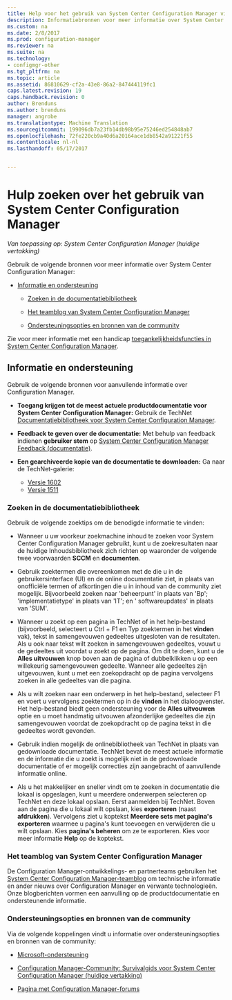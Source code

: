```yaml
---
title: Help voor het gebruik van System Center Configuration Manager vinden | Microsoft-documenten
description: Informatiebronnen voor meer informatie over System Center Configuration Manager.
ms.custom: na
ms.date: 2/8/2017
ms.prod: configuration-manager
ms.reviewer: na
ms.suite: na
ms.technology:
- configmgr-other
ms.tgt_pltfrm: na
ms.topic: article
ms.assetid: 86810629-cf2a-43e8-86a2-847444119fc1
caps.latest.revision: 19
caps.handback.revision: 0
author: Brenduns
ms.author: brenduns
manager: angrobe
ms.translationtype: Machine Translation
ms.sourcegitcommit: 199096db7a23fb14db98b95e75246ed254848ab7
ms.openlocfilehash: 72fe220cb9a40d6a20164ace1db8542a91221f55
ms.contentlocale: nl-nl
ms.lasthandoff: 05/17/2017


---
```

# <a name="find-help-for-using-system-center-configuration-manager"></a>Hulp zoeken over het gebruik van System Center Configuration Manager

*Van toepassing op: System Center Configuration Manager (huidige vertakking)*

Gebruik de volgende bronnen voor meer informatie over System Center Configuration Manager:  

-   [Informatie en ondersteuning](#bkmk_Info)  

    -   [Zoeken in de documentatiebibliotheek](#BKMK_SearchTips)  

    -   [Het teamblog van System Center Configuration Manager](#BKMK_ProductGroupBlog)  
    -   [Ondersteuningsopties en bronnen van de community](#BKMK_SupportOptions)

  Zie voor meer informatie met een handicap [toegankelijkheidsfuncties in System Center Configuration Manager](../../core/understand/accessibility-features.md).

##  <a name="bkmk_Info"></a> Informatie en ondersteuning  
 Gebruik de volgende bronnen voor aanvullende informatie over Configuration Manager.  

-   **Toegang krijgen tot de meest actuele productdocumentatie voor System Center Configuration Manager:** Gebruik de TechNet [Documentatiebibliotheek voor System Center Configuration Manager](http://go.microsoft.com/fwlink/p/?LinkId=691974).

-   **Feedback te geven over de documentatie:** Met behulp van feedback indienen **gebruiker stem** op [System Center Configuration Manager Feedback (documentatie)](https://configurationmanager.uservoice.com/forums/300492-ideas/category/112371-documentation).  

-   **Een gearchiveerde kopie van de documentatie te downloaden:** Ga naar de TechNet-galerie:

    - [Versie 1602](https://gallery.technet.microsoft.com/documentation-for-system-ea90eaf1)
    - [Versie 1511](https://gallery.technet.microsoft.com/documentation-for-system-ea90eaf1)

###  <a name="BKMK_SearchTips"></a> Zoeken in de documentatiebibliotheek  
 Gebruik de volgende zoektips om de benodigde informatie te vinden:  

-   Wanneer u uw voorkeur zoekmachine inhoud te zoeken voor System Center Configuration Manager gebruikt, kunt u de zoekresultaten naar de huidige Inhoudsbibliotheek zich richten op waaronder de volgende twee voorwaarden **SCCM** en **documenten**.

-   Gebruik zoektermen die overeenkomen met de die u in de gebruikersinterface (UI) en de online documentatie ziet, in plaats van onofficiële termen of afkortingen die u in inhoud van de community ziet mogelijk. Bijvoorbeeld zoeken naar 'beheerpunt' in plaats van 'Bp'; 'implementatietype' in plaats van 'IT'; en ' softwareupdates' in plaats van 'SUM'.  

-   Wanneer u zoekt op een pagina in TechNet of in het help-bestand (bijvoorbeeld, selecteert u Ctrl + F1 en Typ zoektermen in het **vinden** vak), tekst in samengevouwen gedeeltes uitgesloten van de resultaten. Als u ook naar tekst wilt zoeken in samengevouwen gedeeltes, vouwt u de gedeeltes uit voordat u zoekt op de pagina. Om dit te doen, kunt u de **Alles uitvouwen** knop boven aan de pagina of dubbelklikken u op een willekeurig samengevouwen gedeelte. Wanneer alle gedeeltes zijn uitgevouwen, kunt u met een zoekopdracht op de pagina vervolgens zoeken in alle gedeeltes van die pagina.  

-   Als u wilt zoeken naar een onderwerp in het help-bestand, selecteer F1 en voert u vervolgens zoektermen op in de **vinden** in het dialoogvenster. Het help-bestand biedt geen ondersteuning voor de **Alles uitvouwen** optie en u moet handmatig uitvouwen afzonderlijke gedeeltes die zijn samengevouwen voordat de zoekopdracht op de pagina tekst in die gedeeltes wordt gevonden.  

-   Gebruik indien mogelijk de onlinebibliotheek van TechNet in plaats van gedownloade documentatie. TechNet bevat de meest actuele informatie en de informatie die u zoekt is mogelijk niet in de gedownloade documentatie of er mogelijk correcties zijn aangebracht of aanvullende informatie online.  

-   Als u het makkelijker en sneller vindt om te zoeken in documentatie die lokaal is opgeslagen, kunt u meerdere onderwerpen selecteren op TechNet en deze lokaal opslaan. Eerst aanmelden bij TechNet. Boven aan de pagina die u lokaal wilt opslaan, kies **exporteren** (naast **afdrukken**). Vervolgens ziet u koptekst **Meerdere sets met pagina's exporteren** waarmee u pagina's kunt toevoegen en verwijderen die u wilt opslaan. Kies **pagina's beheren** om ze te exporteren. Kies voor meer informatie **Help** op de koptekst.  

###  <a name="BKMK_ProductGroupBlog"></a> Het teamblog van System Center Configuration Manager  
 De Configuration Manager-ontwikkelings- en partnerteams gebruiken het [System Center Configuration Manager-teamblog](http://go.microsoft.com/fwlink/?LinkId=191941) om technische informatie en ander nieuws over Configuration Manager en verwante technologieën. Onze blogberichten vormen een aanvulling op de productdocumentatie en ondersteunende informatie.  

###  <a name="BKMK_SupportOptions"></a> Ondersteuningsopties en bronnen van de community  
 Via de volgende koppelingen vindt u informatie over ondersteuningsopties en bronnen van de community:  

-   [Microsoft-ondersteuning](http://go.microsoft.com/fwlink/?LinkId=243064)  

-   [Configuration Manager-Community: Survivalgids voor System Center Configuration Manager (huidige vertakking)](http://social.technet.microsoft.com/wiki/contents/articles/33035.system-center-configuration-manager-current-branch-survival-guide.aspx )  

-   [Pagina met Configuration Manager-forums](https://social.technet.microsoft.com/Forums/en-US/home?category=ConfigMgrCB)  

